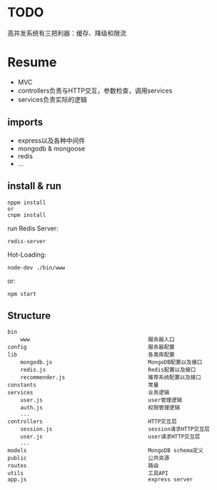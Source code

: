 # TODO

高并发系统有三把利器：缓存、降级和限流

# Resume

+ MVC
+ controllers负责与HTTP交互，参数检查，调用services
+ services负责实际的逻辑

## imports

+ express以及各种中间件
+ mongodb & mongoose
+ redis
+ ...

## install & run

```
nppm install
or
cnpm install
```

run Redis Server:

```
redis-server
```

Hot-Loading:

```
node-dev ./bin/www
```

or:

```
npm start
```

## Structure

    bin
        www                                     服务器入口
    config                                      服务器配置
    lib                                         各类库配置
        mongodb.js                              MongoDB配置以及接口
        redis.js                                Redis配置以及接口
        recommender.js                          推荐系统配置以及接口
    constants                                   常量
    services                                    业务逻辑
        user.js                                 user管理逻辑
        auth.js                                 权限管理逻辑
        ...
    controllers                                 HTTP交互层
        session.js                              session请求HTTP交互层
        user.js                                 user请求HTTP交互层
        ...
    models                                      MongoDB schema定义
    public                                      公共资源
    routes                                      路由
    utils                                       工具API
    app.js                                      express server
